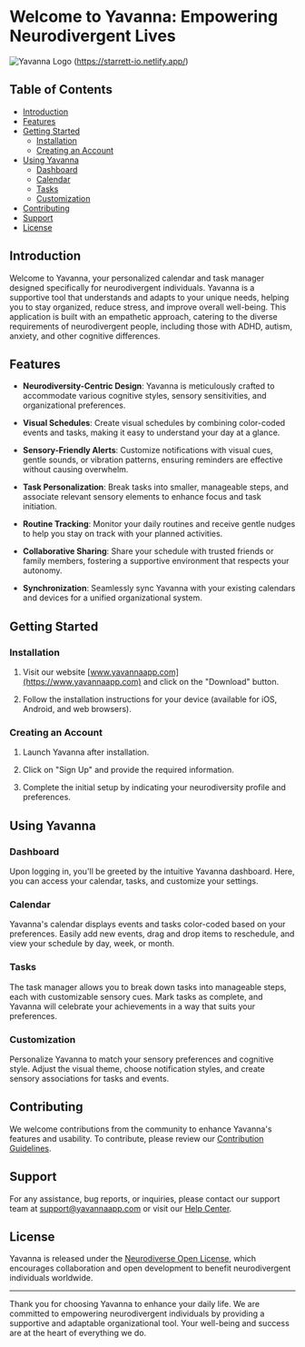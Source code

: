 # Welcome to Yavanna: Empowering Neurodivergent Lives

![Yavanna Logo](logo.png)
(https://starrett-io.netlify.app/)

## Table of Contents

- [Introduction](#introduction)
- [Features](#features)
- [Getting Started](#getting-started)
  - [Installation](#installation)
  - [Creating an Account](#creating-an-account)
- [Using Yavanna](#using-yavanna)
  - [Dashboard](#dashboard)
  - [Calendar](#calendar)
  - [Tasks](#tasks)
  - [Customization](#customization)
- [Contributing](#contributing)
- [Support](#support)
- [License](#license)

## Introduction

Welcome to Yavanna, your personalized calendar and task manager designed specifically for neurodivergent individuals. Yavanna is a supportive tool that understands and adapts to your unique needs, helping you to stay organized, reduce stress, and improve overall well-being. This application is built with an empathetic approach, catering to the diverse requirements of neurodivergent people, including those with ADHD, autism, anxiety, and other cognitive differences.

## Features

- **Neurodiversity-Centric Design**: Yavanna is meticulously crafted to accommodate various cognitive styles, sensory sensitivities, and organizational preferences.

- **Visual Schedules**: Create visual schedules by combining color-coded events and tasks, making it easy to understand your day at a glance.

- **Sensory-Friendly Alerts**: Customize notifications with visual cues, gentle sounds, or vibration patterns, ensuring reminders are effective without causing overwhelm.

- **Task Personalization**: Break tasks into smaller, manageable steps, and associate relevant sensory elements to enhance focus and task initiation.

- **Routine Tracking**: Monitor your daily routines and receive gentle nudges to help you stay on track with your planned activities.

- **Collaborative Sharing**: Share your schedule with trusted friends or family members, fostering a supportive environment that respects your autonomy.

- **Synchronization**: Seamlessly sync Yavanna with your existing calendars and devices for a unified organizational system.

## Getting Started

### Installation

1. Visit our website [www.yavannaapp.com](https://www.yavannaapp.com) and click on the "Download" button.

2. Follow the installation instructions for your device (available for iOS, Android, and web browsers).

### Creating an Account

1. Launch Yavanna after installation.

2. Click on "Sign Up" and provide the required information.

3. Complete the initial setup by indicating your neurodiversity profile and preferences.

## Using Yavanna

### Dashboard

Upon logging in, you'll be greeted by the intuitive Yavanna dashboard. Here, you can access your calendar, tasks, and customize your settings.

### Calendar

Yavanna's calendar displays events and tasks color-coded based on your preferences. Easily add new events, drag and drop items to reschedule, and view your schedule by day, week, or month.

### Tasks

The task manager allows you to break down tasks into manageable steps, each with customizable sensory cues. Mark tasks as complete, and Yavanna will celebrate your achievements in a way that suits your preferences.

### Customization

Personalize Yavanna to match your sensory preferences and cognitive style. Adjust the visual theme, choose notification styles, and create sensory associations for tasks and events.

## Contributing

We welcome contributions from the community to enhance Yavanna's features and usability. To contribute, please review our [Contribution Guidelines](CONTRIBUTING.md).

## Support

For any assistance, bug reports, or inquiries, please contact our support team at [support@yavannaapp.com](mailto:support@yavannaapp.com) or visit our [Help Center](https://www.yavannaapp.com/help).

## License

Yavanna is released under the [Neurodiverse Open License](LICENSE), which encourages collaboration and open development to benefit neurodivergent individuals worldwide.

---

Thank you for choosing Yavanna to enhance your daily life. We are committed to empowering neurodivergent individuals by providing a supportive and adaptable organizational tool. Your well-being and success are at the heart of everything we do.
